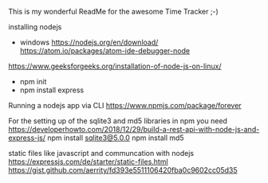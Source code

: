 This is my wonderful ReadMe for the awesome Time Tracker ;-)

installing nodejs
* windows
  https://nodejs.org/en/download/
  https://atom.io/packages/atom-ide-debugger-node


https://www.geeksforgeeks.org/installation-of-node-js-on-linux/
* npm init
* npm install express

Running a nodejs app via CLI
https://www.npmjs.com/package/forever


For the setting up of the sqlite3 and md5 libraries in npm you need
https://developerhowto.com/2018/12/29/build-a-rest-api-with-node-js-and-express-js/
npm install sqlite3@5.0.0
npm install md5


static files like javascript and communcation with nodejs
https://expressjs.com/de/starter/static-files.html
https://gist.github.com/aerrity/fd393e5511106420fba0c9602cc05d35
